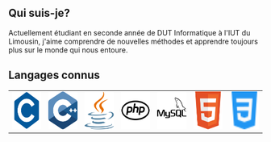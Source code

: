 ## Qui suis-je?

Actuellement étudiant en seconde année de DUT Informatique à l'IUT du Limousin, j'aime comprendre de nouvelles méthodes et apprendre toujours plus sur le monde qui nous entoure.

## Langages connus

<table>
  <td><img src="./Icons/c.svg" width=75px height=75px></td>
  <td><img src="./Icons/c++.svg" width=75px height=75px></td>
  <td><img src="./Icons/java.svg" width=75px height=75px></td>
  <td><img src="./Icons/php.svg" width=75px height=75px></td>
  <td><img src="./Icons/mysql.svg" width=75px height=75px></td>
  <td><img src="./Icons/html.svg" width=75px height=75px></td>
  <td><img src="./Icons/css.svg" width=75px height=75px></td>
</table>
